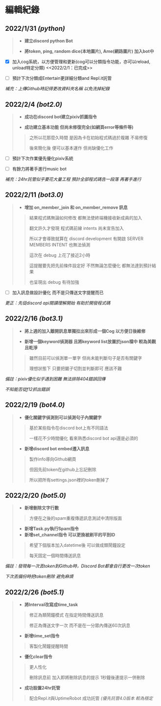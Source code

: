# 編輯紀錄


## 2022/1/31 _(python)_

>* **建立discord python Bot**
>
>* **將token, ping, random dice(本地圖片), Ame(網路圖片) 加入bot中**

- [x] 加入cog系統，以方便管理和更新(cog可以分類指令功能，亦可以reload, unload特定分類)  <<2022/2/1：已完成>>

- [ ] 預計下次分類成Entertain更詳細分類and Repl.it託管

_補充：上傳Github時記得更改資料夾名稱 以免洗掉紀錄_



## 2022/2/4 _(bot2.0)_

>* **成功在discord bot建立pixiv抓圖指令**
>
>* **成功建立基本功能 但尚未修復完全(如網頁error等條件等)**
>
>>之所以花那麼久時間 是因為卡在初始程式碼過於複雜 不易修復
>>
>>後來簡化後 便可以基本運作 但尚缺優化工作

- [ ] 預計下次作業優先優化pixiv系統 

- [ ] 有餘力將著手進行music bot

_補充：24hr託管似乎要花大量工程 預計全部程式碼告一段落 再著手進行_



## 2022/2/11 _(bot3.0)_

>* **增加 on_member_join 和 on_member_remove 訊息**
>
>>結果程式碼無論如何修改 都無法使終端機接收新成員的加入
>>
>>翻文許久才發現 程式碼前線 intents 尚未宣告加入 
>>
>>所以才會導致就算在 discord development 有開啟 SERVER MEMBERS INTENT 也無法偵測
>>
>>這次在 debug 上花了接近2小時 
>>
>>這提醒要先把先前條件設定好 不然無論怎麼優化 都無法達到預計結果
>>
>>也呈現出 debug 有待加強

- [ ] 加入訊息做設計優化 而不是只傳送文字提醒而已

_更正：先從discord api閱讀理解開始 有助於開發程式碼_



## 2022/2/16 _(bot3.1)_

>* **將上週的加入離開訊息單獨拉出來形成一個Cog 以方便日後維修**
>
>* **新增一個keyword偵測器 且將keyword list放置於json檔中 較為美觀且乾淨**
>
>>雖然目前可以偵測單一單字 但尚未能判斷句子是否有關鍵字
>>
>>理想狀態下 只要把鋸子切割並判斷即可 應該不難

_備註：pixiv優化似乎遇到困難 無法排除404錯誤回傳_

_不知能否從f12抓出錯誤_


## 2022/2/19 _(bot4.0)_

>* **優化關鍵字偵測到可以偵測句子內關鍵字**
>
>>基於某些指令在discord bot上有不同語法
>>
>>一樣花不少時間優化 看來熟悉discord bot api還是必須的
>>
>* **新增discord bot embed遷入訊息**
>
>>製作info導向Github網頁
>>
>>但因先前token在github上忘記刪除 
>>
>>所以把所有settings.json裡的token刪掉了


## 2022/2/20 _(bot5.0)_

>* **新增刪除文字行數**
>
>>方便在之後的spam重複傳遞訊息測試中清除版面
>
>* **新增Task.py執行Spam指令**
>* **新增set_channel指令 可以更換被刷平的平到ID**
>
>>希望下個版本加入datetime後 可以做成類鬧鐘設定
>>
>>每天固定一個時間傳送訊息

_備註：發現每一次丟token到Github時，Discord Bot都會自行更改一次token_

_下次丟備份時把token刪除 避免麻煩_


## 2022/2/26 _(bot5.1)_

>* **將Interval改寫成time_task**
>
>>修正為類鬧鐘模式 在指定時間傳送訊息
>>
>>修正為傳送文字一次 而不是在一分眾內傳送60次訊息
>
>* **新增time_set指令**
>
>>客製化鬧鐘提醒時間
>
>* **優化clear指令**
>
>>更人性化
>>
>>刪除訊息前 加入即將刪除訊息的提示 1秒鐘後連提示一併刪除 
>
>* **成功設置24hr託管**
>
>>配合Repl.it與UptimeRobot 成功託管
>>_(優先託管4.0版本 較為穩定_

